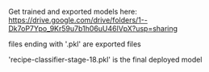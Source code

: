Get trained and exported models here: https://drive.google.com/drive/folders/1--Dk7oP7Ypo_9Kr59u7b1h06uU46lVpX?usp=sharing <br/>

files ending with '.pkl' are exported files <br/>

'recipe-classifier-stage-18.pkl' is the final deployed model 
